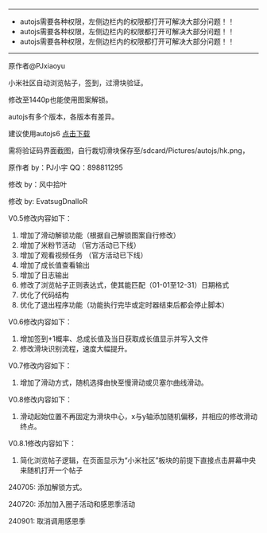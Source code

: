 ******************************************************************
*   autojs需要各种权限，左侧边栏内的权限都打开可解决大部分问题！！    
*   autojs需要各种权限，左侧边栏内的权限都打开可解决大部分问题！！    
*   autojs需要各种权限，左侧边栏内的权限都打开可解决大部分问题！！    
******************************************************************


原作者@PJxiaoyu

小米社区自动浏览帖子，签到，过滑块验证。

修改至1440p也能使用图案解锁。

autojs有多个版本，各版本有差异。

建议使用autojs6
[点击下载](https://wwl.lanzouj.com/ibegp205yhaj)





需将验证码界面截图，自行裁切滑块保存至/sdcard/Pictures/autojs/hk.png，



原作者  by：PJ小宇    QQ：898811295

修改    by：风中拾叶

修改    by: EvatsugDnalloR



V0.5修改内容如下：
1. 增加了滑动解锁功能（根据自己解锁图案自行修改）
2. 增加了米粉节活动  （官方活动已下线）
3. 增加了观看视频任务  （官方活动已下线）
4. 增加了成长值查看输出
5. 增加了日志输出
6. 修改了浏览帖子正则表达式，使其能匹配（01-01至12-31）日期格式
7. 优化了代码结构 
8. 优化了退出程序功能（功能执行完毕或定时器结束后都会停止脚本）

V0.6修改内容如下：
1. 增加签到+1概率、总成长值及当日获取成长值显示并写入文件
2. 修改滑块识别流程，速度大幅提升。

V0.7修改内容如下：
1. 增加了滑动方式，随机选择由快至慢滑动或贝塞尔曲线滑动。

V0.8修改内容如下：
1. 滑动起始位置不再固定为滑块中心，x与y轴添加随机偏移，并相应的修改滑动终点。

V0.8.1修改内容如下：
1. 简化浏览帖子逻辑，在页面显示为“小米社区”板块的前提下直接点击屏幕中央来随机打开一个帖子

240705:
  添加解锁方式。

240720:
  添加加入圈子活动和感恩季活动

240901:
  取消调用感恩季
